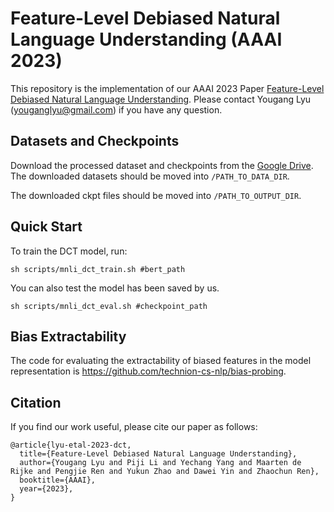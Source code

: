 # Feature-Level Debiased Natural Language Understanding (AAAI 2023)
This repository is the implementation of our AAAI 2023 Paper [Feature-Level Debiased Natural Language Understanding](https://arxiv.org/abs/2212.05421). Please contact Yougang Lyu (youganglyu@gmail.com) if you have any question.

## Datasets and Checkpoints

Download the processed dataset and checkpoints from the [Google Drive](https://drive.google.com/drive/folders/1qy_h-mw03_jb8GHArbmSG9C4BZ95eIC_?usp=sharing).
The downloaded datasets should be moved into `/PATH_TO_DATA_DIR`.

The downloaded ckpt files should be moved into `/PATH_TO_OUTPUT_DIR`.

## Quick Start

To train the DCT model, run:

```
sh scripts/mnli_dct_train.sh #bert_path
```

You can also test the model has been saved by us.

```
sh scripts/mnli_dct_eval.sh #checkpoint_path
```

## Bias Extractability

The code for evaluating the extractability of biased features in the model representation is https://github.com/technion-cs-nlp/bias-probing.

## Citation

If you find our work useful, please cite our paper as follows:

```
@article{lyu-etal-2023-dct,
  title={Feature-Level Debiased Natural Language Understanding},
  author={Yougang Lyu and Piji Li and Yechang Yang and Maarten de Rijke and Pengjie Ren and Yukun Zhao and Dawei Yin and Zhaochun Ren},
  booktitle={AAAI},
  year={2023},
}
```
